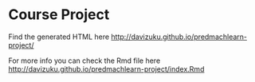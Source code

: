 # Course Project

Find the generated HTML here http://davizuku.github.io/predmachlearn-project/

For more info you can check the Rmd file here http://davizuku.github.io/predmachlearn-project/index.Rmd
